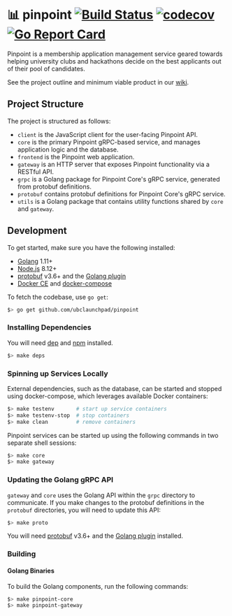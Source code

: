 # 📊 pinpoint [![Build Status](https://travis-ci.com/ubclaunchpad/pinpoint.svg?branch=master)](https://travis-ci.com/ubclaunchpad/pinpoint) [![codecov](https://codecov.io/gh/ubclaunchpad/pinpoint/branch/master/graph/badge.svg)](https://codecov.io/gh/ubclaunchpad/pinpoint) [![Go Report Card](https://goreportcard.com/badge/github.com/ubclaunchpad/pinpoint)](https://goreportcard.com/report/github.com/ubclaunchpad/pinpoint)

Pinpoint is a membership application management service geared towards helping university clubs and hackathons decide on the best applicants out of their pool of candidates.

See the project outline and minimum viable product in our [wiki](https://github.com/ubclaunchpad/pinpoint/wiki/Project-Outline).

## Project Structure

The project is structured as follows:

- `client` is the JavaScript client for the user-facing Pinpoint API.
- `core` is the primary Pinpoint gRPC-based service, and manages application logic and the database.
- `frontend` is the Pinpoint web application.
- `gateway` is an HTTP server that exposes Pinpoint functionality via a RESTful API.
- `grpc` is a Golang package for Pinpoint Core's gRPC service, generated from protobuf definitions.
- `protobuf` contains protobuf definitions for Pinpoint Core's gRPC service.
- `utils` is a Golang package that contains utility functions shared by `core` and `gateway`.

## Development

To get started, make sure you have the following installed:

- [Golang](https://golang.org/dl/) 1.11+
- [Node.js](https://nodejs.org/en/download/) 8.12+
- [protobuf](https://github.com/protocolbuffers/protobuf/releases) v3.6+ and the [Golang plugin](https://github.com/golang/protobuf#installation)
- [Docker CE](https://docs.docker.com/install/#supported-platforms) and [docker-compose](https://docs.docker.com/compose/install/)

To fetch the codebase, use `go get`:

```bash
$> go get github.com/ubclaunchpad/pinpoint
```

### Installing Dependencies

You will need [dep](https://github.com/golang/dep#installation) and [npm](https://www.npmjs.com/get-npm) installed.

```bash
$> make deps
```

### Spinning up Services Locally

External dependencies, such as the database, can be started and stopped using
docker-compose, which leverages available Docker containers:

```sh
$> make testenv       # start up service containers
$> make testenv-stop  # stop containers
$> make clean         # remove containers
```

Pinpoint services can be started up using the following commands in two separate
shell sessions:

```sh
$> make core
$> make gateway
```

### Updating the Golang gRPC API

`gateway` and `core` uses the Golang API within the `grpc` directory to communicate. If you make changes to the protobuf definitions in the `protobuf` directories, you will need to update this API:

```bash
$> make proto
```

You will need [protobuf](https://github.com/protocolbuffers/protobuf/releases) v3.6+ and the [Golang plugin](https://github.com/golang/protobuf#installation) installed.

### Building

#### Golang Binaries

To build the Golang components, run the following commands:

```sh
$> make pinpoint-core
$> make pinpoint-gateway
```
